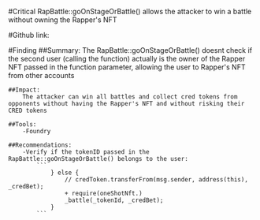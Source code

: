 #Critical RapBattle::goOnStageOrBattle() allows the attacker to win a battle without owning the Rapper's NFT

#Github link:

#Finding
    ##Summary:
        The RapBattle::goOnStageOrBattle() doesnt check if the second user (calling the function) actually is the owner of the Rapper NFT passed in the function parameter, allowing the user to Rapper's NFT from other accounts

    ##Impact:
        The attacker can win all battles and collect cred tokens from opponents without having the Rapper's NFT and without risking their CRED tokens

    ##Tools:
        -Foundry

    ##Recommendations:
        -Verify if the tokenID passed in the RapBattle::goOnStageOrBattle() belongs to the user:
            ```
                } else {
                    // credToken.transferFrom(msg.sender, address(this), _credBet);  
                    + require(oneShotNft.)
                    _battle(_tokenId, _credBet); 
                }
            ```